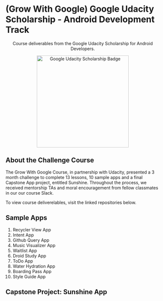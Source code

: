 # (Grow With Google) Google Udacity Scholarship - Android Development Track
<p align="center">Course deliverables from the Google Udacity Scholarship for Android Developers.</p>

<p align="center">
  <img src="http://bsft.io/x/qej8cn?uid=41c82f6d-b119-4efd-96d1-bdd6d12d0d04&mid=71bc16dc-ecd8-4745-84dd-b637289091e0&txnid=47d38ef5-bd0a-4e05-b0e9-385b572f8bd1" width="300" height="300" title="Google Udacity Scholarship Badge" >
</p>

## About the Challenge Course
The Grow With Google Course, in partnership with Udacity, presented a 3 month challenge to complete 13 lessons, 10 sample apps and a final Capstone App project, entitled Sunshine. Throughout the process, we received mentorship TAs and moral encouragement from fellow classmates in our our course Slack.

To view course deliverelables, visit the linked repositories below.


## Sample Apps
1.  Recycler View App
2.  Intent App
3.  Github Query App
4.  Music Visualizer App
5.  Waitlist App
6.  Droid Study App
7.  ToDo App
8.  Water Hydration App
9.  Boarding Pass App
10. Style Guide App

## Capstone Project: Sunshine App
